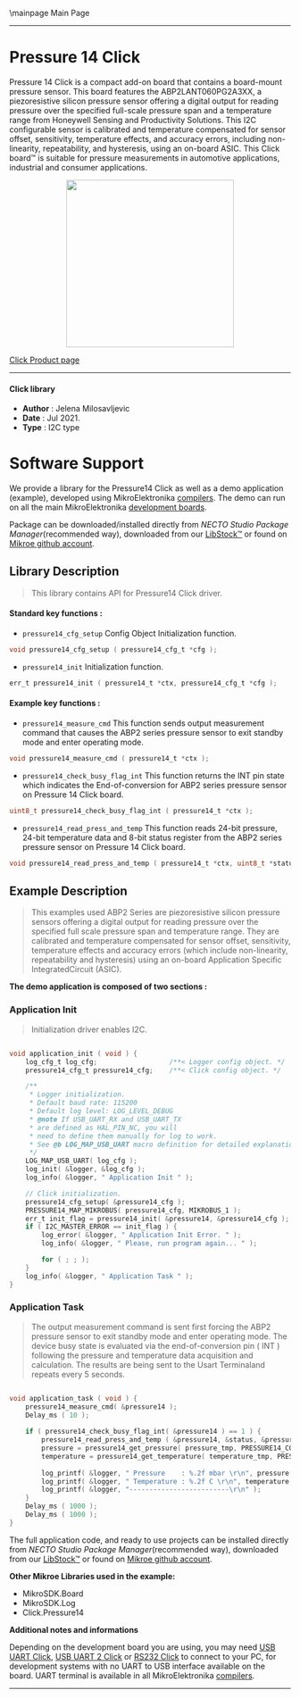 \mainpage Main Page

---
# Pressure 14 Click

Pressure 14 Click is a compact add-on board that contains a board-mount pressure sensor. This board features the ABP2LANT060PG2A3XX, a piezoresistive silicon pressure sensor offering a digital output for reading pressure over the specified full-scale pressure span and a temperature range from Honeywell Sensing and Productivity Solutions. This I2C configurable sensor is calibrated and temperature compensated for sensor offset, sensitivity, temperature effects, and accuracy errors, including non-linearity, repeatability, and hysteresis, using an on-board ASIC. This Click board™ is suitable for pressure measurements in automotive applications, industrial and consumer applications.

<p align="center">
  <img src="https://download.mikroe.com/images/click_for_ide/pressure14_click.png" height=300px>
</p>

[Click Product page](https://www.mikroe.com/pressure-14-click)

---


#### Click library

- **Author**        : Jelena Milosavljevic
- **Date**          : Jul 2021.
- **Type**          : I2C type


# Software Support

We provide a library for the Pressure14 Click
as well as a demo application (example), developed using MikroElektronika
[compilers](https://www.mikroe.com/necto-studio).
The demo can run on all the main MikroElektronika [development boards](https://www.mikroe.com/development-boards).

Package can be downloaded/installed directly from *NECTO Studio Package Manager*(recommended way), downloaded from our [LibStock&trade;](https://libstock.mikroe.com) or found on [Mikroe github account](https://github.com/MikroElektronika/mikrosdk_click_v2/tree/master/clicks).

## Library Description

> This library contains API for Pressure14 Click driver.

#### Standard key functions :

- `pressure14_cfg_setup` Config Object Initialization function.
```c
void pressure14_cfg_setup ( pressure14_cfg_t *cfg );
```

- `pressure14_init` Initialization function.
```c
err_t pressure14_init ( pressure14_t *ctx, pressure14_cfg_t *cfg );
```

#### Example key functions :

- `pressure14_measure_cmd` This function sends output measurement command that causes the ABP2 series pressure sensor to exit standby mode and enter operating mode.
```c
void pressure14_measure_cmd ( pressure14_t *ctx );
```

- `pressure14_check_busy_flag_int` This function returns the INT pin state which indicates the End-of-conversion for ABP2 series pressure sensor on Pressure 14 Click board.
```c
uint8_t pressure14_check_busy_flag_int ( pressure14_t *ctx );
```

- `pressure14_read_press_and_temp` This function reads 24-bit pressure, 24-bit temperature data and 8-bit status register from the ABP2 series pressure sensor on Pressure 14 Click board.
```c
void pressure14_read_press_and_temp ( pressure14_t *ctx, uint8_t *status_byte, uint32_t *pressure_data, uint32_t *temp_data );
```

## Example Description

> This examples used ABP2 Series are piezoresistive silicon pressure sensors offering a digital output for reading pressure over the specified full scale pressure span and temperature range. 
They are calibrated and temperature compensated for sensor offset, sensitivity, temperature effects and accuracy errors (which include non-linearity, repeatability and hysteresis) using an 
on-board Application Specific IntegratedCircuit (ASIC).

**The demo application is composed of two sections :**

### Application Init

> Initialization driver enables I2C.

```c

void application_init ( void ) {
    log_cfg_t log_cfg;                  /**< Logger config object. */
    pressure14_cfg_t pressure14_cfg;    /**< Click config object. */

    /** 
     * Logger initialization.
     * Default baud rate: 115200
     * Default log level: LOG_LEVEL_DEBUG
     * @note If USB_UART_RX and USB_UART_TX 
     * are defined as HAL_PIN_NC, you will 
     * need to define them manually for log to work. 
     * See @b LOG_MAP_USB_UART macro definition for detailed explanation.
     */
    LOG_MAP_USB_UART( log_cfg );
    log_init( &logger, &log_cfg );
    log_info( &logger, " Application Init " );

    // Click initialization.
    pressure14_cfg_setup( &pressure14_cfg );
    PRESSURE14_MAP_MIKROBUS( pressure14_cfg, MIKROBUS_1 );
    err_t init_flag = pressure14_init( &pressure14, &pressure14_cfg );
    if ( I2C_MASTER_ERROR == init_flag ) {
		log_error( &logger, " Application Init Error. " );
        log_info( &logger, " Please, run program again... " );

        for ( ; ; );
    }
    log_info( &logger, " Application Task " );
}

```

### Application Task

> The output measurement command is sent first forcing the ABP2 pressure sensor to exit standby mode and enter operating mode. The device busy state is evaluated via the 
end-of-conversion pin ( INT ) following the pressure and temperature data acquisition and calculation. The results are being sent to the Usart Terminaland repeats every 5 seconds.

```c

void application_task ( void ) {
    pressure14_measure_cmd( &pressure14 );
    Delay_ms ( 10 );
    
    if ( pressure14_check_busy_flag_int( &pressure14 ) == 1 ) {
        pressure14_read_press_and_temp ( &pressure14, &status, &pressure_tmp, &temperature_tmp );    
        pressure = pressure14_get_pressure( pressure_tmp, PRESSURE14_CONV_UNIT_MILIBAR );
        temperature = pressure14_get_temperature( temperature_tmp, PRESSURE14_CONV_UNIT_CELSIUS );
    
        log_printf( &logger, " Pressure    : %.2f mbar \r\n", pressure );
        log_printf( &logger, " Temperature : %.2f C \r\n", temperature );
        log_printf( &logger, "-------------------------\r\n" );
    }
    Delay_ms ( 1000 );
    Delay_ms ( 1000 );
}

```

The full application code, and ready to use projects can be installed directly from *NECTO Studio Package Manager*(recommended way), downloaded from our [LibStock&trade;](https://libstock.mikroe.com) or found on [Mikroe github account](https://github.com/MikroElektronika/mikrosdk_click_v2/tree/master/clicks).

**Other Mikroe Libraries used in the example:**

- MikroSDK.Board
- MikroSDK.Log
- Click.Pressure14

**Additional notes and informations**

Depending on the development board you are using, you may need
[USB UART Click](https://www.mikroe.com/usb-uart-click),
[USB UART 2 Click](https://www.mikroe.com/usb-uart-2-click) or
[RS232 Click](https://www.mikroe.com/rs232-click) to connect to your PC, for
development systems with no UART to USB interface available on the board. UART
terminal is available in all MikroElektronika
[compilers](https://shop.mikroe.com/compilers).

---

